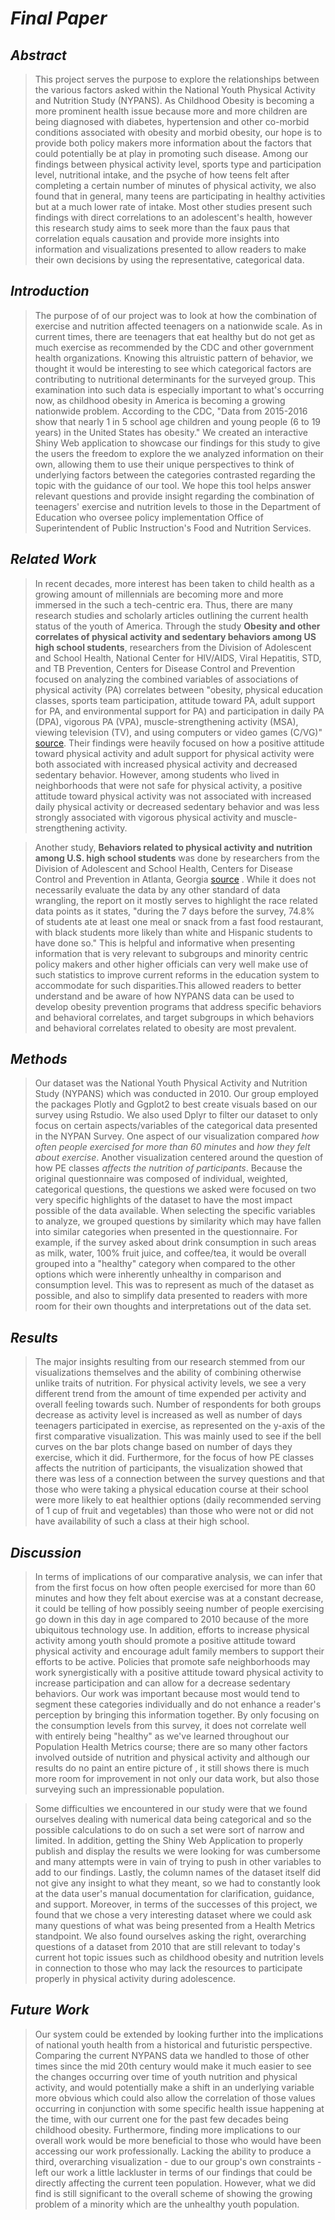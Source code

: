 # _Final Paper_

## *Abstract* 
> This project serves the purpose to explore the relationships between the various factors asked within the National Youth Physical Activity and Nutrition Study (NYPANS). As Childhood Obesity is becoming a more prominent health issue because more and more children are being diagnosed with diabetes, hypertension and other co-morbid conditions associated with obesity and morbid obesity, our hope is to provide both policy makers more information about the factors that could potentially be at play in promoting such disease. Among our findings between physical activity level, sports type and participation level, nutritional intake, and the psyche of how teens felt after completing a certain number of minutes of physical activity, we also found that in general, many teens are participating in healthy activities but at a much lower rate of intake. Most other studies present such findings with direct correlations to an adolescent's health, however this research study aims to seek more than the faux paus that correlation equals causation and provide more insights into information and visualizations presented to allow readers to make their own decisions by using the representative, categorical data.

## *Introduction*
> The purpose of of our project was to look at how the combination of exercise and nutrition affected teenagers on a nationwide scale. As in current times, there are teenagers that eat healthy but do not get as much exercise as recommended by the CDC and other government health organizations. Knowing this altruistic pattern of behavior, we thought it would be interesting to see which categorical factors are contributing to nutritional determinants for the surveyed group. This examination into such data is especially important to what's occurring now, as childhood obesity in America is becoming a growing nationwide problem. According to the CDC, "Data from 2015-2016 show that nearly 1 in 5 school age children and young people (6 to 19 years) in the United States has obesity." We created an interactive Shiny Web application to showcase our findings for this study to give the users the freedom to explore the we analyzed information on their own, allowing them to use their unique perspectives to think of underlying factors between the categories contrasted regarding the topic with the guidance of our tool. We hope this tool helps answer relevant questions and provide insight regarding the combination of  teenagers' exercise and nutrition levels to those in the Department of Education who oversee policy implementation Office of Superintendent of Public Instruction's Food and Nutrition Services.

## *Related Work*
> In recent decades, more interest has been taken to child health as a growing amount of millennials are becoming more and more immersed in the such a tech-centric era. Thus, there are many research studies and scholarly articles outlining the current health status of the youth of America. Through the study **Obesity and other correlates of physical activity and sedentary behaviors among US high school students**, researchers from the Division of Adolescent and School Health, National Center for HIV/AIDS, Viral Hepatitis, STD, and TB Prevention, Centers for Disease Control and Prevention focused on analyzing the combined variables of associations of physical activity (PA) correlates between "obesity, physical education classes, sports team participation, attitude toward PA, adult support for PA, and environmental support for PA) and participation in daily PA (DPA), vigorous PA (VPA), muscle-strengthening activity (MSA), viewing television (TV), and using computers or video games (C/VG)" [source](https://www.ncbi.nlm.nih.gov/pubmed/23606950). Their findings were heavily focused on how a positive attitude toward physical activity and adult support for  physical activity were both associated with increased  physical activity and decreased sedentary behavior. However, among students who lived in neighborhoods that were not safe for  physical activity, a positive attitude toward  physical activity was not associated with increased daily  physical activity or decreased sedentary behavior and was less strongly associated with vigorous physical activity and muscle-strengthening activity. 

> Another study, **Behaviors related to physical activity and nutrition among U.S. high school students** was done by researchers from the Division of Adolescent and School Health, Centers for Disease Control and Prevention in Atlanta, Georgia [source](https://www.ncbi.nlm.nih.gov/pubmed/23796969) . While it does not necessarily evaluate the data by any other standard of data wrangling, the report on it mostly serves to highlight the race related data points as it states, "during the 7 days before the survey, 74.8% of students ate at least one meal or snack from a fast food restaurant, with black students more likely than white and Hispanic students to have done so." This is helpful and informative when presenting information that is very relevant to subgroups and minority centric policy makers and other higher officials can very well make use of such statistics to improve current reforms in the education system to accommodate for such disparities.This allowed readers to better understand and be aware of how NYPANS data can be used to develop obesity prevention programs that address specific behaviors and behavioral correlates, and target subgroups in which behaviors and behavioral correlates related to obesity are most prevalent.

## *Methods*
> Our dataset was the National Youth Physical Activity and Nutrition Study (NYPANS) which was conducted in 2010. Our group employed the packages Plotly and Ggplot2 to best create visuals based on our survey using Rstudio. We also used Dplyr to filter our dataset to only focus on certain aspects/variables of the categorical data presented in the NYPAN Survey. One aspect of our visualization compared _how often people exercised for more than 60 minutes_ and _how they felt about exercise_. Another visualization centered around the question of how PE classes _affects the nutrition of participants_. Because the original questionnaire was composed of individual, weighted, categorical questions, the questions we asked were focused on two very specific highlights of the dataset to have the most impact possible of the data available. When selecting the specific variables to analyze, we grouped questions by similarity which may have fallen into similar categories when presented in the questionnaire. For example, if the survey asked about drink consumption in such areas as milk, water, 100% fruit juice, and coffee/tea, it would be overall grouped into a "healthy" category when compared to the other options which were inherently unhealthy in comparison and consumption level. This was to represent as much of the dataset as possible, and also to simplify data presented to readers with more room for their own thoughts and interpretations out of the data set.

## *Results*
> The major insights resulting from our research stemmed from our visualizations themselves and the ability of combining otherwise unlike traits of nutrition. For physical activity levels, we see a very different trend from the amount of time expended per activity and overall feeling towards such. Number of respondents for both groups decrease as activity level is increased as well as number of days teenagers participated in exercise, as represented on the y-axis of the first comparative visualization. This was mainly used to see if the bell curves on the bar plots change based on number of days they exercise, which it did. Furthermore, for the focus of how PE classes affects the nutrition of participants, the visualization showed that there was less of a connection between the survey questions and that those who were taking a physical education course at their school were more likely to eat healthier options (daily recommended serving of 1 cup of fruit and vegetables) than those who were not or did not have availability of such a class at their high school.

## *Discussion*
> In terms of implications of our comparative analysis, we can infer that from the first focus on how often people exercised for more than 60 minutes and how they felt about exercise was at a constant decrease, it could be telling of how possibly seeing number of people exercising go down in this day in age compared to 2010 because of the more ubiquitous technology use. In addition, efforts to increase physical activity among youth should promote a positive attitude toward physical activity and encourage adult family members to support their efforts to be active. Policies that promote safe neighborhoods may work synergistically with a positive attitude toward physical activity to increase participation and can allow for a decrease sedentary behaviors. Our work was important because most would tend to segment these categories individually and do not enhance a reader's perception by bringing this information together. By only focusing on the consumption levels from this survey, it does not correlate well with entirely being "healthy" as we've learned throughout our Population Health Metrics course; there are so many other factors involved outside of nutrition and physical activity and although our results do no paint an entire picture of , it still shows there is much more room for improvement in not only our data work, but also those surveying such an impressionable population. 

> Some difficulties we encountered in our study were that we found ourselves dealing with numerical data being categorical and so the possible calculations to do on such a set were sort of narrow and limited. In addition, getting the Shiny Web Application to properly publish and display the results we were looking for was cumbersome and many attempts were in vain of trying to push in other variables to add to our findings. Lastly, the column names of the dataset itself did not give any insight to what they meant, so we had to constantly look at the data user's manual documentation for clarification, guidance, and support. Moreover, in terms of the successes of this project, we found that we chose a very interesting dataset where we could ask many questions of what was being presented from a Health Metrics standpoint. We also found ourselves asking the right, overarching questions of a dataset from 2010 that are still relevant to today's current hot topic issues such as childhood obesity and nutrition levels in connection to those who may lack the resources to participate properly in physical activity during adolescence.

## *Future Work*
> Our system could be extended by looking further into the implications of national youth health from a historical and futuristic perspective. Comparing the current NYPANS data we handled to those of other times since the mid 20th century would make it much easier to see the changes occurring over time of youth nutrition and physical activity, and would potentially make a shift in an underlying variable more obvious which could also allow the correlation of those values occurring in conjunction with some specific health issue happening at the time, with our current one for the past few decades being childhood obesity. Furthermore, finding more implications to our overall work would be more beneficial to those who would have been accessing our work professionally. Lacking the ability to produce a third, overarching visualization - due to our group's own constraints - left our work a little lackluster in terms of our findings that could be directly affecting the current teen population. However, what we did find is still significant to the overall scheme of showing the growing problem of a minority which are the unhealthy youth population.